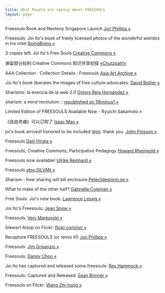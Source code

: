 ```yaml
---
title: What People are saying about FREESOULS
layout: page
---
```


Freesouls Book and Neoteny Singapore Launch [Jon
Phillips »](http://rejon.org/2009/11/freesouls-book-and-neoteny-singapore-launch/ "rejon.org")

Freesouls: Joi Ito's book of freely licensed photos of the wonderful
weirdos in his orbit
[BoingBoing »](http://www.boingboing.net/2009/05/25/freesouls-joi-itos-b.html "boingboing.net")

3 copies left: Joi Ito's Free Souls [Creative
Commons »](http://creativecommons.org/weblog/entry/14165 "creativecommons.org")

保留部分权利:Creative Commons 知识共享初探
[«Chutzpah!»](http://www.shaofoundation.org.cn/chutzpah/chutzpah0903_webEdition.pdf "shaofoundation.org.cn")

AAA Collection : Collection Details : Freesouls [Asia Art
Archive »](http://www.aaa.org.hk/collection_detail.aspx?media_id=26167 "aaa.org.kh")

Joi Ito's book liberates the images of free culture advocates. [David
Bollier »](http://onthecommons.org/content.php?id=2382 "OnTheCommons.org")

Sharismo: la esencia de la web 2.0 [Dolors Reig
Hernández »](http://www.dreig.eu/caparazon/2008/12/17/sharismo-la-esencia-de-la-web-20/ "dreig.eu")

sharism: a mind revolution :: [republished on
56minus1 »](http://56minus1.com/2009/02/sharism-a-mind-revolution/ "56minus1.com")

Limited Edition of FREESOULS Available Now - Ryuichi Sakamoto »

《自由灵魂》可以订购了 [Isaac
Mao »](http://www.isaacmao.com/2/2008/12/blog-post_6426.html "isaacmao.com")

joi's book arrived! honored to be included
@[joi](http://radar.net/people/joi/ "radar.net"). thank you. [John
Poisson »](http://radar.net/people/fugu/post/2453945/ "radar.net")

Freesouls [Daiji
Hirata »](http://uva.jp/dh/mt/archives/005173.html "uva.jp/dh/")

Freesouls, Creative Commons, Participative Pedagogy [Howard
Rheingold »](http://www.smartmobs.com/2008/12/30/freesouls-creative-commons-participative-pedagogy/ "smartmobs.com")

Freesouls now available! [Ulrike
Reinhard »](http://blog.whoiswho.de/stories/33581/ "whoiswho.de")

Freesouls
[etoy.SILVAN »](http://etoy.com/blog/archive/2008/12/13/freesouls.html "etoy.com")

Sharism - how sharing will kill enclosure
[Peter/idestorm.se »](http://blog.idestorm.se/?q=node/81 "idestorm.se")

What to make of the other half?
[Gabriella Coleman »](http://gabriellacoleman.org/blog/?p=1225 "gabriellacoleman.org")

Free Souls: Joi's new book:
[Lawrence Lessig »](http://www.lessig.org/blog/2008/12/free_souls_jois_new_book.html "lessig.org")

Joi Ito's Freesouls:
[Jean Snow »](http://jeansnow.net/2008/12/18/joi-itos-freesouls/ "jeansnow.net")

Freesouls:
[Veni Markovski »](http://blog.veni.com/?p=1038 "blog.veni.com")

Stewart Alsop on Flickr:
[flickr.com/joi/ »](http://www.flickr.com/photos/joi/3114663863/ "flickr.com/joi/")

Recapture FREESOULS (or remix it!)
[Jon Phillips »](http://rejon.org/2008/12/rcapture-freesouls-freelols/ "rejon.org")

Freesouls:
[Jim Grisanzio »](http://blogs.sun.com/jimgris/entry/freesouls "blogs.sun.com")

Freesouls:
[Danny Choo »](http://www.dannychoo.com/detail/mac/eng/image/11745/Freesouls.html "dannychoo.com")

Joi Ito has captured and released some freesouls:
[Rex Hammock »](http://www.rexblog.com/2008/12/13/18717 "rexblog.com")

Freesouls: Captured and Released:
[Sean Bonner »](http://blog.seanbonner.com/2008/12/12/freesouls-captured-and-released/ "seanbonner.com")

Freesouls on Flickr:
[Wang Zhi-hong »](http://www.flickr.com/photos/wangzhihongdesign/4072097687/in/set-72157622725895782/ "flickr.com")
